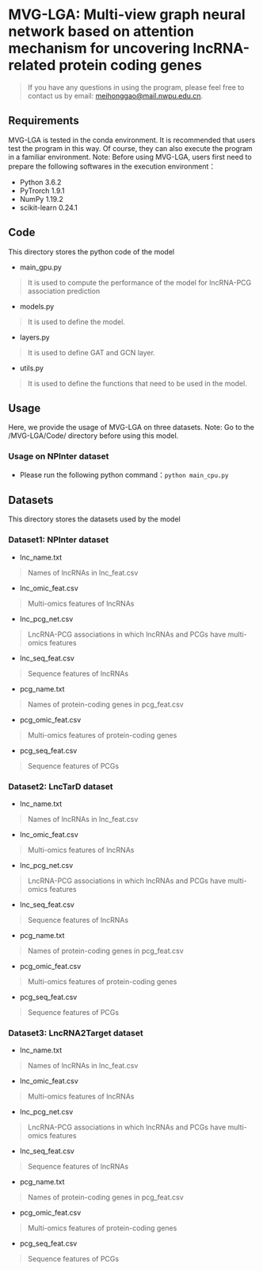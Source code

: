 # MVG-LGA: Multi-view graph neural network based on attention mechanism for uncovering lncRNA-related protein coding genes
> If you have any questions in using the program, please feel free to contact us by email: meihonggao@mail.nwpu.edu.cn.

## Requirements
MVG-LGA is tested in the conda environment. It is recommended that users test the program in this way. Of course, they can also execute the program in a familiar environment. Note: Before using MVG-LGA, users first need to prepare the following softwares in the execution environment：
  * Python 3.6.2
  * PyTrorch 1.9.1
  * NumPy 1.19.2
  * scikit-learn 0.24.1

## Code
This directory stores the python code of the model
  * main_gpu.py
  >It is used to compute the performance of the model for lncRNA-PCG association prediction
  * models.py
  >It is used to define the model.
  * layers.py
  >It is used to define GAT and GCN layer.
  * utils.py
  >It is used to define the functions that need to be used in the model.

## Usage
Here, we provide the usage of MVG-LGA on three datasets. Note: Go to the /MVG-LGA/Code/ directory before using this model.
### Usage on NPInter dataset
  * Please run the following python command：```python main_cpu.py```
  
## Datasets
This directory stores the datasets used by the model
### Dataset1: NPInter dataset
  * lnc_name.txt
  > Names of lncRNAs in lnc_feat.csv
  * lnc_omic_feat.csv
  > Multi-omics features of lncRNAs
  * lnc_pcg_net.csv
  > LncRNA-PCG associations in which lncRNAs and PCGs have multi-omics features
  * lnc_seq_feat.csv
  > Sequence features of lncRNAs
  * pcg_name.txt
  > Names of protein-coding genes in pcg_feat.csv
  * pcg_omic_feat.csv
  > Multi-omics features of protein-coding genes
  * pcg_seq_feat.csv
  > Sequence features of PCGs
### Dataset2: LncTarD dataset
  * lnc_name.txt
  > Names of lncRNAs in lnc_feat.csv
  * lnc_omic_feat.csv
  > Multi-omics features of lncRNAs
  * lnc_pcg_net.csv
  > LncRNA-PCG associations in which lncRNAs and PCGs have multi-omics features
  * lnc_seq_feat.csv
  > Sequence features of lncRNAs
  * pcg_name.txt
  > Names of protein-coding genes in pcg_feat.csv
  * pcg_omic_feat.csv
  > Multi-omics features of protein-coding genes
  * pcg_seq_feat.csv
  > Sequence features of PCGs
### Dataset3: LncRNA2Target dataset
  * lnc_name.txt
  > Names of lncRNAs in lnc_feat.csv
  * lnc_omic_feat.csv
  > Multi-omics features of lncRNAs
  * lnc_pcg_net.csv
  > LncRNA-PCG associations in which lncRNAs and PCGs have multi-omics features
  * lnc_seq_feat.csv
  > Sequence features of lncRNAs
  * pcg_name.txt
  > Names of protein-coding genes in pcg_feat.csv
  * pcg_omic_feat.csv
  > Multi-omics features of protein-coding genes
  * pcg_seq_feat.csv
  > Sequence features of PCGs


